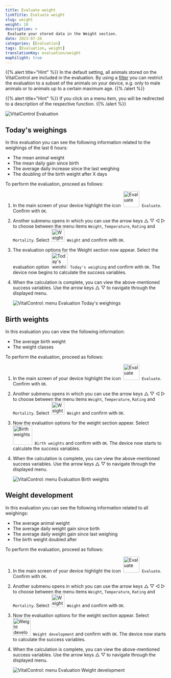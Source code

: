 ```yaml
---
title: Evaluate weight
linkTitle: Evaluate weight
slug: weight
weight: 10
description: >
 Evaluate your stored data in the Weight section.
date: 2023-07-26
categories: [Evaluation]
tags: [Evaluation, weight]
translationKey: evaluation/weight
maphilight: true
---
```

{{% alert title="Hint" %}}
In the default setting, all animals stored on the VitalControl are included in the evaluation. By using a [filter](../../filter/) you can restrict the evaluation to a subset of the animals on your device, e.g. only to male animals or to animals up to a certain maximum age.
{{% /alert %}}

{{% alert title="Hint" %}}
If you click on a menu item, you will be redirected to a description of the respective function.
{{% /alert %}}

<img src="../images/imagemap.png" alt="VitalControl Evaluation" title="Weight" usemap="#workmap" class="maphilight" />

<map name="workmap">
   <area shape="rect" coords="3,40,116,160" alt="Today's weighing" title="Evaluate the weight values of your animals recorded with the VitalControl on the current day&#10;Mouse click: to the documentation" href="/en/docs/evaluation/weight/#todays-weighings">
   <area shape="rect" coords="116,40,238,160" alt="Birth weights" title="Evaluate your stored birth weights&#10;Mouse click: to the documentation" href="/en/docs/evaluation/weight/#birth-weights">
   <area shape="rect" coords="3,160,116,279" alt="Weight development" title="Evaluate the weight development of your animals&#10;Mouse click: to the documentation" href="/en/docs/evaluation/weight/#weight-development">

   <area shape="rect" coords="150,282,238,319" alt="Filter" title="Set a filter&#10;Mouse click: to the documentation" href="/en/docs/filter">
   <area shape="rect" coords="2,282,95,319" alt="Back" title="Jump back one level&#10;Mouse click: to the documentation" href="/en/docs/evaluation/">
</map>

## Today's weighings
In this evaluation you can see the following information related to the weighings of the last 6 hours:
- The mean animal weight
- The mean daily gain since birth
- The average daily increase since the last weighing
- The doubling of the birth weight after X days

To perform the evaluation, proceed as follows:

1. In the main screen of your device highlight the icon &nbsp;<img src="/icons/main/evaluation.svg" width="50" align="bottom" alt="Evaluate" />&nbsp; `Evaluate`. Confirm with `OK`.

2. Another submenu opens in which you can use the arrow keys △ ▽ ◁ ▷ to choose between the menu items `Weight`, `Temperature`, `Rating` and `Mortality`. Select &nbsp;<img src="/icons/evaluation/weight.svg" width="40" align="bottom" alt="Weight" />&nbsp; `Weight` and confirm with `OK`.

3. The evaluation options for the Weight section now appear. Select the evaluation option &nbsp;<img src="/icons/evaluation/weighingtoday.svg" width="50" align="bottom" alt="Today's weighing" />&nbsp; `Today's weighing` and confirm with `OK`. The device now begins to calculate the success variables.

4. When the calculation is complete, you can view the above-mentioned success variables. Use the arrow keys △ ▽ to navigate through the displayed menu.

   ![VitalControl: menu Evaluation Today's weighings](../images/todaysweighings.png "Evaluate Today's weighings")

## Birth weights
In this evaluation you can view the following information:
- The average birth weight
- The weight classes

To perform the evaluation, proceed as follows:

1. In the main screen of your device highlight the icon &nbsp;<img src="/icons/main/evaluation.svg" width="50" align="bottom" alt="Evaluate" />&nbsp; `Evaluate`. Confirm with `OK`.

2. Another submenu opens in which you can use the arrow keys △ ▽ ◁ ▷ to choose between the menu items `Weight`, `Temperature`, `Rating` and `Mortality`. Select &nbsp;<img src="/icons/evaluation/weight.svg" width="40" align="bottom" alt="Weight" />&nbsp; `Weight` and confirm with `OK`.

3. Now the evaluation options for the weight section appear. Select &nbsp;<img src="/icons/evaluation/birthweights.svg" width="60" align="bottom" alt="Birth weights" />&nbsp; `Birth weights` and confirm with `OK`. The device now starts to calculate the success variables.

4. When the calculation is complete, you can view the above-mentioned success variables. Use the arrow keys △ ▽ to navigate through the displayed menu.

   ![VitalControl: menu Evaluation Birth weights](../images/birthweights.png "Evaluate Birth weights")

## Weight development

In this evaluation you can see the following information related to all weighings:
- The average animal weight
- The average daily weight gain since birth
- The average daily weight gain since last weighing
- The birth weight doubled after

To perform the evaluation, proceed as follows:

1. In the main screen of your device highlight the icon &nbsp;<img src="/icons/main/evaluation.svg" width="50" align="bottom" alt="Evaluate" />&nbsp; `Evaluate`. Confirm with `OK`.

2. Another submenu opens in which you can use the arrow keys △ ▽ ◁ ▷ to choose between the menu items `Weight`, `Temperature`, `Rating` and `Mortality`. Select &nbsp;<img src="/icons/evaluation/weight.svg" width="40" align="bottom" alt="Weight" />&nbsp; `Weight` and confirm with `OK`.

3. Now the evaluation options for the weight section appear. Select &nbsp;<img src="/icons/evaluation/weightdevelopment.svg" width="55" align="bottom" alt="Weight development" />&nbsp; `Weight development` and confirm with `OK`. The device now starts to calculate the success variables.

4. When the calculation is complete, you can view the above-mentioned success variables. Use the arrow keys △ ▽ to navigate through the displayed menu.

   ![VitalControl: menu Evaluation Weight development](../images/weightdevelopment.png "Evaluate Weight development")

